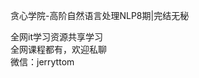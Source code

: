 贪心学院-高阶自然语言处理NLP8期|完结无秘

全网it学习资源共享学习<br>全网课程都有，欢迎私聊<br>微信：jerryttom<br>

<img decoding="async" class="alignnone size-full wp-image-2342" src="http://xuancheng9.oss-cn-guangzhou.aliyuncs.com//2023/02/8195d-77d64-1663666124-%E5%BE%AE%E4%BF%A1%E6%88%AA%E5%9B%BE_20220920172433.png" alt="">&nbsp;<img decoding="async" class="alignnone size-medium wp-image-2343" src="http://xuancheng9.oss-cn-guangzhou.aliyuncs.com//2023/02/44932-a452f-1663666132-1662474434-ed45932913aa661.png" alt="">&nbsp;<img decoding="async" class="alignnone size-medium wp-image-2344" src="http://xuancheng9.oss-cn-guangzhou.aliyuncs.com//2023/02/61faf-cc847-1663666133-%E5%BE%AE%E4%BF%A1%E6%88%AA%E5%9B%BE_20220920172758.png" alt="">